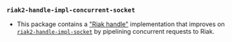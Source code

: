 ### `riak2-handle-impl-concurrent-socket`

* This package contains a
  ["Riak handle"](../riak2-core/src/Riak/Interface/Signature.hsig)
  implementation that improves on
  [`riak2-handle-impl-socket`](../riak2-handle-impls-socket) by pipelining
  concurrent requests to Riak.
